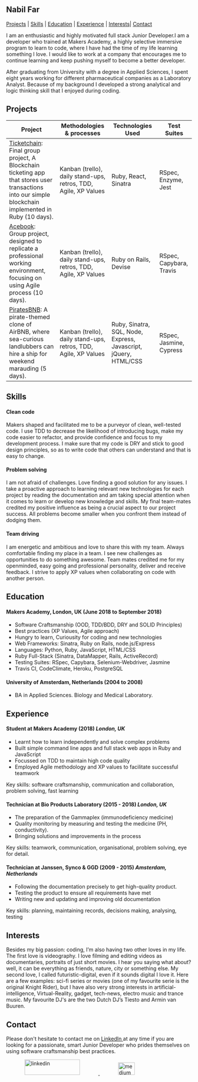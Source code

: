 ## Nabil Far

 [Projects](#projects) | [Skills](#skills) | [Education](#education) | [Experience](#experience) | [Interests](#interests)| [Contact](#contact)

I am an enthusiastic and highly motivated full stack Junior Developer.I am a developer who trained at Makers Academy, a highly selective immersive program to learn to code, where I have had the time of my life learning something I love. I would like to work at a company that encourages me to continue learning and keep pushing myself to become a better developer. 

After graduating from University with a degree in Applied Sciences, I spent eight years working for different pharmaceutical companies as a Laboratory Analyst. Because of my background I developed a strong analytical and logic thinking skill that I enjoyed during coding. 

## Projects

| Project | Methodologies & processes | Technologies Used | Test Suites|
|--|--|--|--|
| [Ticketchain](https://github.com/bilfar/Blockchain-ticketing-app): Final group project, A Blockchain ticketing app that stores user transactions into our simple blockchain implemented in Ruby (10 days). |Kanban (trello), daily stand-ups, retros, TDD, Agile, XP Values | Ruby, React, Sinatra  | RSpec, Enzyme, Jest  |
| [Acebook](https://github.com/bilfar/acebook-ruff-criminals): Group project, designed to replicate a professional working environment, focusing on using Agile process (10 days). | Kanban (trello), daily stand-ups, retros, TDD, Agile, XP Values | Ruby on Rails, Devise | RSpec, Capybara, Travis |
| [PiratesBNB](https://github.com/bilfar/Makers-BNB): A pirate-themed clone of AirBNB, where sea-curious landlubbers can hire a ship for weekend marauding (5 days). | Kanban (trello), daily stand-ups, retros, TDD, Agile, XP Values | Ruby, Sinatra, SQL, Node, Express, Javascript, jQuery, HTML/CSS | RSpec, Jasmine, Cypress |

## Skills

#### Clean code
Makers shaped and facilitated me to be a purveyor of clean, well-tested code. I use TDD to decrease the likelihood of introducing bugs, make my code easier to refactor, and provide confidence and focus to my development process. I make sure that my code is DRY and stick to good design principles, so as to write code that others can understand and that is easy to change. 
 
#### Problem solving
I am not afraid of challenges. Love finding a good solution for any issues. I take a proactive approach to learning relevant new technologies for each project by reading the documentation and am taking special attention when it comes to learn or develop new knowledge and skills. My final team-mates credited my positive influence as being a crucial aspect to our project success. All problems become smaller when you confront them instead of dodging them.

#### Team driving 
I am energetic and ambitious and love to share this with my team. Always comfortable finding my place in a team. I see new challenges as opportunities to do something awesome. Team mates credited me for my openminded, easy going and professional personality, deliver and receive feedback. I strive to apply XP values when collaborating on code with another person.

## Education

#### Makers Academy, London, UK (June 2018 to September 2018)

- Software Craftsmanship (OOD, TDD/BDD, DRY and SOLID Principles)
- Best practices (XP Values, Agile approach)
- Hungry to learn, Curiousity for coding and new technologies
- Web Frameworks: Sinatra, Ruby on Rails, node.js/Express
- Languages: Python, Ruby, JavaScript, HTML/CSS 
- Ruby Full-Stack (Sinatra, DataMapper, Rails, ActiveRecord)
- Testing Suites: RSpec, Capybara, Selenium-Webdriver, Jasmine
- Travis CI, CodeClimate, Heroku, PostgreSQL

#### University of Amsterdam, Netherlands (2004 to 2008)
- BA in Applied Sciences. Biology and Medical Laboratory.  

## Experience

#### Student at Makers Academy (2018) *London, UK*

- Learnt how to learn independently and solve complex problems
- Built simple command line apps and full stack web apps in Ruby and JavaScript
- Focussed on TDD to maintain high code quality
- Employed Agile methodology and XP values to facilitate successful teamwork

Key skills: software craftsmanship, communication and collaboration, problem solving, fast learning

#### Technician at Bio Products Laboratory (2015 - 2018) *London, UK*

- The preparation of the Gammaplex (immunodeficiency medicine)
- Quality monitoring by measuring and testing the medicine (PH, conductivity).
- Bringing solutions and improvements in the process

Key skills: teamwork, communication, organisational, problem solving, eye for detail.

#### Technician at Janssen, Synco & GGD (2009 - 2015) *Amsterdam, Netherlands*

- Following the documentation precisely to get high-quality product.
- Testing the product to ensure all requirements have met 
- Writing new and updating and improving old documentation

Key skills: planning, maintaining records, decisions making, analysing, testing

## Interests
Besides my big passion: coding,  I’m also having two other loves in my life. The first love is videography. I love filming and editing videos as documentaries, portraits of just short movies. I hear you saying what about? well, it can be everything as friends, nature, city or something else. My second love, I called futuristic-digital, even if it sounds digital I love it. Here are a few examples: sci-fi series or movies (one of my favourite serie is the original Knight Rider), but I have also very strong interests in artificial-intelligence, Virtual-Reality, gadget, tech-news, electro music and trance music. My favourite DJ's are the two Dutch DJ’s Tiesto and Armin van Buuren.  

## Contact

Please don't hesitate to contact me on <a href="https://www.linkedin.com/in/nabil-f-539253169/" rel="nofollow">LinkedIn </a>at any time if you are looking for a passionate, smart Junior Developer who prides themselves on using software craftsmanship best practices.


<p align="left">
 
  <a href="https://www.linkedin.com/in/nabil-far/">
    <img src="https://i.imgur.com/LH8JNOT.png" alt="linkedin" hspace="50" height="42" width="150">
  </a>
  
   <a href="mailto:nabilfar.contact@gmail.com">
    <img src="https://i.imgur.com/LHIhU8v.png" alt="medium" hspace="50" height="34" width="45">
  </a>
</p>

